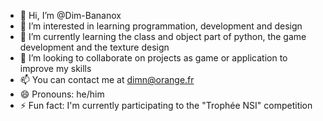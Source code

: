- 👋 Hi, I’m @Dim-Bananox
- 👀 I’m interested in learning programmation, development and design
- 🌱 I’m currently learning the class and object part of python, the game development and the texture design
- 💞️ I’m looking to collaborate on projects as game or application to improve my skills
- 📫 You can contact me at dimn@orange.fr
- 😄 Pronouns: he/him
- ⚡ Fun fact: I'm currently participating to the "Trophée NSI" competition
